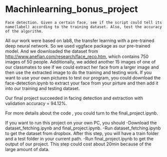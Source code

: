 # Machinlearning_bonus_project
    Face detection. Given a certain face, see if the script could tell its name(label) according to the training dataset. Also, test the accuracy of the algorithm.
All our work were based on lab8, the transfer learning with a pre-trained deep neural network.
    So we used vggface package as our pre-trained model. And we downloaded the dataset from http://www.anefian.com/research/face_reco.htm, which contains 750 images of 50 people. 
    Additionally, we added another 15 images of one of our classmates to see if we could extract her face from a larger image and then use the extracted image to do the training and testing work. If you want to use your own pictures to test our program, you could download the face-detection.ipynb to extract your face from your pirture and then add it into our training and testing dataset.
    
Our final project succeeded in facing detection and extraction with validation accuracy = 94.12%.

For more details about the code , you could turn to the final_project.ipynb.

If you want to run this project on your own PC, you should
-Download the dataset_fetching.ipynb and final_project.ipynb.
-Run dataset_fetching.ipynb to get the dataset from dropbox. After this step, you will have a train folder and a test folder in your current path.
-Run final_project.ipynb to get the output of our project. This step could cost about 20min because of  the large amount of data.
